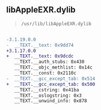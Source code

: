 ## libAppleEXR.dylib

> `/usr/lib/libAppleEXR.dylib`

```diff

-3.1.19.0.0
-  __TEXT.__text: 0x9dd74
+3.1.17.0.0
+  __TEXT.__text: 0x9dcdc
   __TEXT.__auth_stubs: 0x430
   __TEXT.__objc_methlist: 0x14c
   __TEXT.__const: 0x2110c
-  __TEXT.__gcc_except_tab: 0x514
+  __TEXT.__gcc_except_tab: 0x500
   __TEXT.__cstring: 0x41ba
   __TEXT.__oslogstring: 0x3
   __TEXT.__unwind_info: 0x878

```

